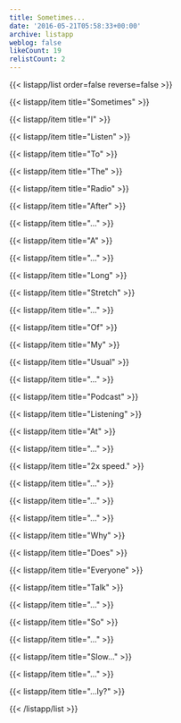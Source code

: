 ```yaml
---
title: Sometimes...
date: '2016-05-21T05:58:33+00:00'
archive: listapp
weblog: false
likeCount: 19
relistCount: 2
---
```



{{< listapp/list order=false reverse=false >}}

   {{< listapp/item title="Sometimes" >}}

   {{< listapp/item title="I" >}}

   {{< listapp/item title="Listen" >}}

   {{< listapp/item title="To" >}}

   {{< listapp/item title="The" >}}

   {{< listapp/item title="Radio" >}}

   {{< listapp/item title="After" >}}

   {{< listapp/item title="..." >}}

   {{< listapp/item title="A" >}}

   {{< listapp/item title="..." >}}

   {{< listapp/item title="Long" >}}

   {{< listapp/item title="Stretch" >}}

   {{< listapp/item title="..." >}}

   {{< listapp/item title="Of" >}}

   {{< listapp/item title="My" >}}

   {{< listapp/item title="Usual" >}}

   {{< listapp/item title="..." >}}

   {{< listapp/item title="Podcast" >}}

   {{< listapp/item title="Listening" >}}

   {{< listapp/item title="At" >}}

   {{< listapp/item title="..." >}}

   {{< listapp/item title="2x speed." >}}

   {{< listapp/item title="..." >}}

   {{< listapp/item title="..." >}}

   {{< listapp/item title="..." >}}

   {{< listapp/item title="Why" >}}

   {{< listapp/item title="Does" >}}

   {{< listapp/item title="Everyone" >}}

   {{< listapp/item title="Talk" >}}

   {{< listapp/item title="..." >}}

   {{< listapp/item title="So" >}}

   {{< listapp/item title="..." >}}

   {{< listapp/item title="Slow..." >}}

   {{< listapp/item title="..." >}}

   {{< listapp/item title="...ly?" >}}

{{< /listapp/list >}}

